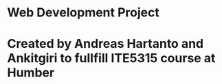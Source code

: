# Web Development Project
# Created by Andreas Hartanto and Ankitgiri to fullfill ITE5315 course at Humber
